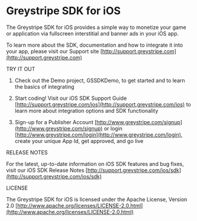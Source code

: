 Greystripe SDK for iOS
======================

The Greystripe SDK for iOS provides a simple way to monetize your game or application via fullscreen interstitial and banner ads in your iOS app.

To learn more about the SDK, documentation and how to integrate it into your app, please visit our Support site [http://support.greystripe.com](http://support.greystripe.com)

TRY IT OUT

1. Check out the Demo project, GSSDKDemo, to get started and to learn the basics of integrating

2. Start coding! Visit our iOS SDK Support Guide [http://support.greystripe.com/ios](http://support.greystripe.com/ios) to learn more about integration options and SDK functionality

3. Sign-up for a Publisher Account [http://www.greystripe.com/signup](http://www.greystripe.com/signup) or login [http://www.greystripe.com/login](http://www.greystripe.com/login), create your unique App Id, get approved, and go live

RELEASE NOTES

For the latest, up-to-date information on iOS SDK features and bug fixes, visit our iOS SDK Release Notes [http://support.greystripe.com/ios/sdk](http://support.greystripe.com/ios/sdk)

LICENSE

The Greystripe SDK for iOS is licensed under the Apache License, Version 2.0 [http://www.apache.org/licenses/LICENSE-2.0.html](http://www.apache.org/licenses/LICENSE-2.0.html)